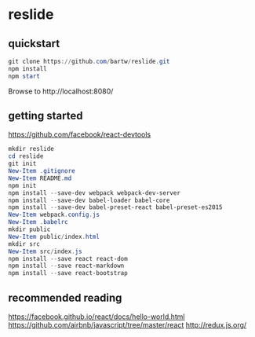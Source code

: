 # reslide

## quickstart

```powershell
git clone https://github.com/bartw/reslide.git
npm install
npm start
```

Browse to http://localhost:8080/

## getting started

https://github.com/facebook/react-devtools

```powershell
mkdir reslide
cd reslide
git init
New-Item .gitignore
New-Item README.md
npm init
npm install --save-dev webpack webpack-dev-server
npm install --save-dev babel-loader babel-core
npm install --save-dev babel-preset-react babel-preset-es2015
New-Item webpack.config.js
New-Item .babelrc
mkdir public
New-Item public/index.html
mkdir src
New-Item src/index.js
npm install --save react react-dom
npm install --save react-markdown
npm install --save react-bootstrap
```

## recommended reading

https://facebook.github.io/react/docs/hello-world.html
https://github.com/airbnb/javascript/tree/master/react
http://redux.js.org/